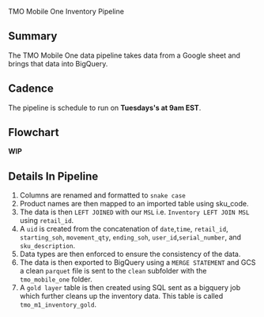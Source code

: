 TMO Mobile One Inventory Pipeline

## Summary
The TMO Mobile One data pipeline takes data from a Google sheet and brings that data into BigQuery.

## Cadence
The pipeline is schedule to run on **Tuesdays's at 9am EST**.


## Flowchart
**WIP**


## Details In Pipeline
1. Columns are renamed and formatted to `snake case`
2. Product names are then mapped to an imported table using sku_code.
3. The data is then `LEFT JOINED` with our `MSL` i.e. `Inventory LEFT JOIN MSL` using `retail_id`.
4. A `uid` is created from the concatenation of `date`,`time`, `retail_id`, `starting_soh`, `movement_qty`, `ending_soh`, `user_id`,`serial_number`, and `sku_description`.
5. Data types are then enforced to ensure the consistency of the data.
6. The data is then exported to BigQuery using a `MERGE STATEMENT` and GCS a clean `parquet` file is sent to the `clean` subfolder with the `tmo_mobile_one` folder.
7. A `gold layer` table is then created using SQL sent as a bigquery job which further cleans up the inventory data. This table is called `tmo_m1_inventory_gold`.
